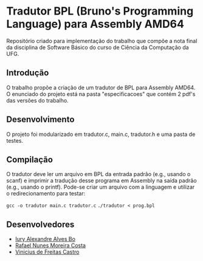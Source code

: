 # Tradutor BPL (Bruno's Programming Language) para Assembly AMD64
Repositório criado para implementação do trabalho que compõe a nota final da disciplina de Software Básico do curso de Ciência da Computação da UFG.

<!-- ### Rafael
- [x] Implementar o assembly de início da chamada das funções.

### Iury
- [x] Implementar regra para diferenciar tipos de variáveis locais (var, vet e reg);
- [x] Implementar o assembly do armazenamento dos registradores de parâmetros na pilha (no caso de call);
- [x] Implementar o assembly do armazenamento de variáveis inteiras na pilha;
- [x] Implementar o assembly do armazenamento de arrays na pilha;
- [x] Implementar o assembly de acesso à arrays;
- [x] Implementar o assembly de condicional;
- [x] Implementar o assembly final (retorno) de execução das funções e condicionais.

### Vinicius
- [x] Implementar o assembly do armazenamento das variáveis de registradores na pilha (no caso de call);
- [x] Implementar a regra e assembly para chamada de funções (call);
- [x] Implementar o assembly de retorno das funções;
- [x] Implementar a atribuição de parametros em caso de call;
- [x] Implementar o assembly de atribuições e expressões. -->

## Introdução
O trabalho propõe a criação de um tradutor de BPL para Assembly AMD64. O enunciado do projeto está na pasta "especificacoes" que contém 2 pdf's das versões do trabalho.

## Desenvolvimento
O projeto foi modularizado em tradutor.c, main.c, tradutor.h e uma pasta de testes.

## Compilação
O tradutor deve ler um arquivo em BPL da entrada padrão (e.g., usando o scanf) e imprimir a tradução desse programa em Assembly na saída padrão (e.g., usando o printf). Pode-se criar um arquivo com a linguagem e utilizar o redirecionamento para testar:

` gcc -o tradutor main.c tradutor.c `
` ./tradutor < prog.bpl `

## Desenvolvedores
- [Iury Alexandre Alves Bo](https://github.com/iuryalvez)
- [Rafael Nunes Moreira Costa](https://github.com/rafaelnmcosta)
- [Vinicius de Freitas Castro](https://github.com/vinifcastro)
